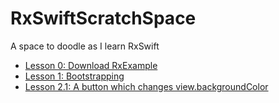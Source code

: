 # RxSwiftScratchSpace
A space to doodle as I learn RxSwift

* [Lesson 0: Download RxExample](lesson0_rxexample)
* [Lesson 1: Bootstrapping](lesson1_bootstrapping)
* [Lesson 2.1: A button which changes view.backgroundColor](lesson2.1_backgroundcolor)
